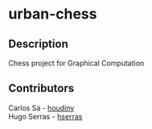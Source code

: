 # urban-chess
## Description
Chess project for Graphical Computation

## Contributors
Carlos Sá - [houdiny](https://github.com/houdiny)  
Hugo Serras - [hserras](https://github.com/hserras)
